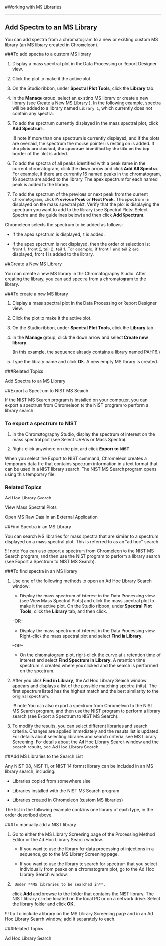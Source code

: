 #Working with MS Libraries

---

## Add Spectra to an MS Library

You can add spectra from a chromatogram to a new or existing custom MS library (an MS library created in Chromeleon).

###To add spectra to a custom MS library

1.  Display a mass spectral plot in the Data Processing or Report
    Designer view.

2.  Click the plot to make it the active plot.

3.  On the Studio ribbon, under **Spectral Plot
    Tools**, click the **Library** tab.

4.  In the **Manage** group, select an existing MS
    library or create a new library (see Create a New MS Library ). In
    the following example, spectra will be added to a library named
    `Library 1`, which currently does not
    contain any spectra.

5.  To add the spectrum currently displayed in the mass spectral plot,
    click **Add Spectrum**.

	!!! note
		If more than one spectrum is currently displayed, and if the plots are overlaid, the spectrum the mouse pointer is resting on is added. If the plots are stacked, the spectrum identified by the title on the top border of the plot is added.

6. To add the spectra of all peaks identified with a peak name in the
current chromatogram, click the down arrow and click **Add All Spectra**. For example, if there are currently
16 named peaks in the chromatogram, 16 spectra are added to the library.
The apex spectrum for each named peak is added to the library.

7. To add the spectrum of the previous or next peak from the current chromatogram, click **Previous Peak**  or **Next Peak**. The spectrum is displayed on the mass spectral plot. Verify that the plot is displaying the spectrum you want to add to the library (see Spectral Plots: Select Spectra and the guidelines below) and then click **Add Spectrum**.

Chromeleon selects the spectrum to be added as follows:

* If the apex spectrum is displayed, it is added.

* If the apex spectrum is not displayed, then the order of selection is: front 1, front 2, tail 2, tail 1. For example, if front 1 and tail 2 are displayed, front 1 is added to the library.
  
##Create a New MS Library

You can create a new MS library in the Chromatography Studio.
After creating the library, you can add spectra from a chromatogram to
the library.

###To create a new MS library

1.  Display a mass spectral plot in the Data Processing or Report
    Designer view.

2.  Click the plot to make it the active plot.

3.  On the Studio ribbon, under **Spectral Plot
    Tools**, click the **Library** tab.

4.  In the **Manage** group, click the down arrow
    and select **Create new library**.

    (In this example, the sequence already contains a library named
    PAH16.)

5.  Type the library name and click **OK**. A new
    empty MS library is created.

###Related Topics

Add Spectra to an MS Library

##Export a Spectrum to NIST MS Search

If the NIST MS Search program is installed on your computer, you can
export a spectrum from Chromeleon to the NIST program to perform a
library search.

### To export a spectrum to NIST


1.  In the Chromatography Studio, display the spectrum of interest on
    the mass spectral plot (see Select UV-Vis or Mass Spectra).

2.  Right-click anywhere on the plot and click **Export
    to NIST**.

When you select the Export to NIST command,
Chromeleon creates a temporary data file that contains spectrum
information in a text format that can be used in a NIST library search.
The NIST MS Search program opens using this temporary file.

### Related Topics

Ad Hoc Library Search

View Mass Spectral Plots

Open MS Raw Data in an External Application
  
##Find Spectra in an MS Library

You can search MS libraries for mass spectra that are similar to a
spectrum displayed on a mass spectral plot. This is referred to as an
"ad hoc" search.

!!! note
	You can also export a spectrum from Chromeleon to the NIST MS Search program, and then use the NIST program to perform a library search (see Export a Spectrum to NIST MS Search).

###To find spectra in an MS library

1.  Use one of the following methods to open an Ad Hoc Library Search
    window:

	*  Display the mass spectrum of interest in the Data Processing view
    (see View Mass Spectral Plots) and click the mass spectral plot to
    make it the active plot. On the Studio ribbon, under **Spectral Plot Tools**, click the **Library** tab, and then click.

    –OR–

	*  Display the mass spectrum of interest in the Data Processing view.
    Right-click the mass spectral plot and select **Find in Library**.

    –OR–

	*  On the chromatogram plot, right-click the curve at a retention time
    of interest and select **Find Spectrum in
    Library**. A retention time spectrum is created where you
    clicked and the search is performed on the spectrum.

2. After you click **Find in Library**, the Ad Hoc
Library Search window appears and displays a list of the possible
matching spectra (hits). The first spectrum listed has the highest match
and the best similarity to the original spectrum.

	!!! note
		You can also export a spectrum from Chromeleon to the NIST MS Search program, and then use the NIST program to perform a library search (see Export a Spectrum to NIST MS Search).

3. To modify the results, you can select different libraries and search criteria. Changes are applied immediately and the results list is updated. For details about selecting libraries and search criteria, see MS Library Screening. For details about the Ad Hoc Library Search window and the search results, see Ad Hoc Library Search.
  
##Add MS Libraries to the Search List

Any NIST 08, NIST 11, or NIST 14 format library can be included in an MS
library search, including:

-   Libraries copied from somewhere else

-   Libraries installed with the NIST MS Search program

-   Libraries created in Chromeleon (custom MS libraries)

The list in the following example contains one library of each type, in
the order described above.

###To manually add a NIST library

1.  Go to either the MS Library Screening page of the Processing Method
    Editor or the Ad Hoc Library Search window.

	-   If you want to use the library for data processing of injections in
    a sequence, go to the MS Library Screening page.

	-   If you want to use the library to search for spectrum that you
    select individually from peaks on a chromatogram plot, go to the Ad
    Hoc Library Search window.

2.  	Under **MS libraries to be searched in**,
    click **Add** and browse to the folder that
    contains the NIST library. The NIST library can be located on the
    local PC or on a network drive. Select the library folder and click
    **OK**.

!!! tip
	To include a library on the MS Library Screening page and in an Ad Hoc Library Search window, add it separately to each.

###Related Topics

Ad Hoc Library Search

